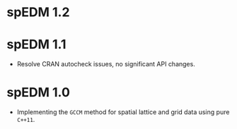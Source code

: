 # spEDM 1.2

# spEDM 1.1

* Resolve CRAN autocheck issues, no significant API changes.

# spEDM 1.0

* Implementing the `GCCM` method for spatial lattice and grid data using pure `C++11`.
